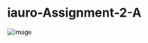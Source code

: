 # iauro-Assignment-2-A
![image](https://user-images.githubusercontent.com/75259034/209195266-fb2048e4-9ee7-427a-a174-ae8829f2ca7e.png)
